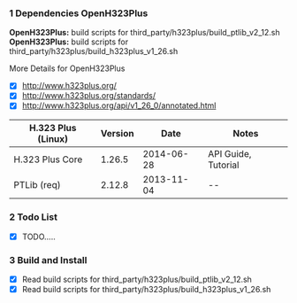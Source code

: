 ### 1 Dependencies OpenH323Plus
   **OpenH323Plus:** build scripts for third_party/h323plus/build_ptlib_v2_12.sh
   **OpenH323Plus:** build scripts for third_party/h323plus/build_h323plus_v1_26.sh

More Details for OpenH323Plus
- [x] http://www.h323plus.org/
- [x] http://www.h323plus.org/standards/
- [x] http://www.h323plus.org/api/v1_26_0/annotated.html

H.323 Plus (Linux)|Version|Date|Notes
------------ | ------------- | ------------ | -------------
H.323 Plus Core|1.26.5|2014-06-28|API Guide, Tutorial
PTLib (req)    |2.12.8|2013-11-04|--	

### 2 Todo List
- [x] TODO.....


### 3 Build and Install
- [x] Read build scripts for third_party/h323plus/build_ptlib_v2_12.sh
- [x] Read build scripts for third_party/h323plus/build_h323plus_v1_26.sh
